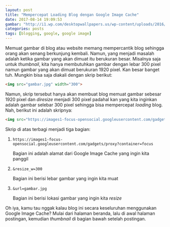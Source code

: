 ```yaml
---
layout: post
title: "Mempercepat Loading Blog dengan Google Image Cache"
date: 2017-08-14 19:09:53
gambar: "http://i1.wp.com/desktopwallpapers.us/wp-content/uploads/2016/11/Couple-Anime-Run-1080p.jpg"
categories: posts
tags: [blogging, google, google image]
---
```


Memuat gambar di blog atau website memang mempercantik blog sehingga orang akan senang berkunjung kembali. Namun, yang menjadi masalah adalah ketika gambar yang akan dimuat itu berukuran besar. Misalnya saja untuk _thumbnail_, kita hanya membutuhkan gambar dengan lebar 300 pixel namun gambar yang akan dimuat berukuran 1920 pixel. Kan besar banget tuh. Mungkin bisa saja diakali dengan skrip berikut:

```html
<img src="gambar.jpg" width="300">
```

Namun, skrip tersebut hanya akan membuat blog memuat gambar sebesar 1920 pixel dan _diresize_ menjadi 300 pixel padahal kan yang kita inginkan adalah gambar selebar 300 pixel sehingga bisa mempercepat _loading_ blog. Nah, berikut ini adalah skripnya:

```html
<img src="https://images1-focus-opensocial.googleusercontent.com/gadgets/proxy?container=focus&resize_w=300&url=gambar.jpg">
```

Skrip di atas terbagi menjadi tiga bagian:

1. `https://images1-focus-opensocial.googleusercontent.com/gadgets/proxy?container=focus`

    Bagian ini adalah alamat dari Google Image Cache yang ingin kita panggil

2. `&resize_w=300`

    Bagian ini berisi lebar gambar yang ingin kita muat

3. `&url=gambar.jpg`

    Bagian ini berisi lokasi gambar yang ingin kita _resize_

Oh iya, kamu tau nggak kalau blog ini secara keseluruhan menggunakan Google Image Cache? Mulai dari halaman beranda, lalu di awal halaman postingan, kemudian _thumbnail_ di bagian bawah setelah postingan.